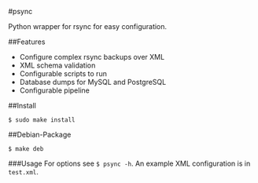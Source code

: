 #psync

Python wrapper for rsync for easy configuration.

##Features
 * Configure complex rsync backups over XML
 * XML schema validation
 * Configurable scripts to run
 * Database dumps for MySQL and PostgreSQL
 * Configurable pipeline


##Install

```
$ sudo make install
```

##Debian-Package

```
$ make deb
```

###Usage
For options see `$ psync -h`. An example XML configuration is in `test.xml`.

